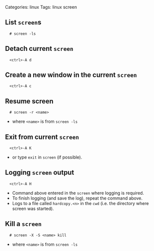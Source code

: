 Categories: linux
Tags: linux
      screen

## List `screen`s ##

      # screen -ls

## Detach current `screen`

      <ctrl>-A d

## Create a new window in the current `screen`
 
      <ctrl>-A c

## Resume screen ##

      # screen -r <name>

- where `<name>` is from `screen -ls`
  

## Exit from current `screen` ##

      <ctrl>-A K

- or type `exit` in `screen` (if possible).

## Logging `screen` output ##

      <ctrl>-A H

- Command above entered in the `screen` where logging is required.
- To finish logging (and save the log), repeat the command above.
- Logs to a file called `hardcopy.<n>` in the `cwd` (i.e. the directory where screen was started).


## Kill a `screen` ##

      # screen -X -S <name> kill

- where `<name>` is from `screen -ls`

